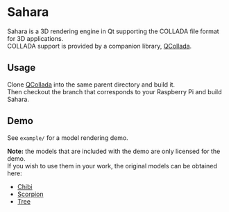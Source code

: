 # Sahara

Sahara is a 3D rendering engine in Qt supporting the COLLADA file format for 3D applications.  
COLLADA support is provided by a companion library, [QCollada](https://github.com/nirjacobson/QCollada).

## Usage

Clone [QCollada](https://github.com/nirjacobson/QCollada) into the same parent directory and build it.  
Then checkout the branch that corresponds to your Raspberry Pi and build Sahara.  

## Demo

See `example/` for a model rendering demo.

**Note:** the models that are included with the demo are only licensed for the demo.  
If you wish to use them in your work, the original models can be obtained here:
- [Chibi](https://3docean.net/item/stylised-low-poly-chibi-animation-set/23709767)
- [Scorpion](https://3docean.net/item/animated-low-poly-art-white-scorpion/23274234)
- [Tree](https://www.turbosquid.com/FullPreview/Index.cfm/ID/1008420)
